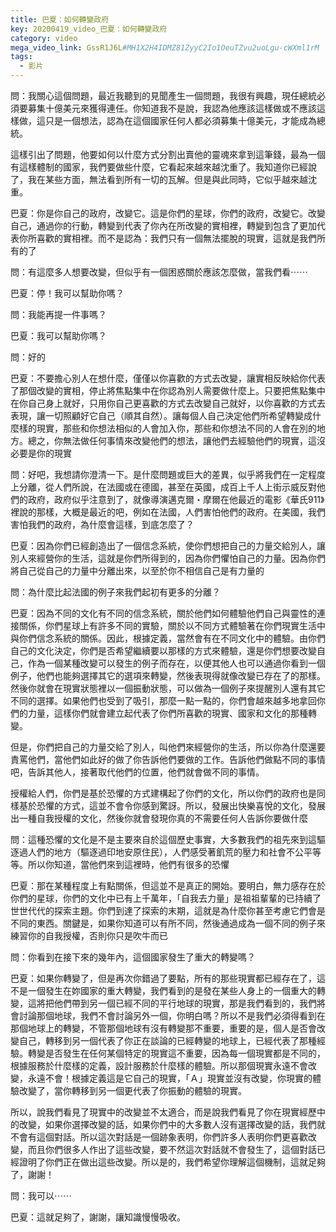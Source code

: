 ```yaml
---
title: 巴夏：如何轉變政府
key: 20200419_video_巴夏：如何轉變政府
category: video
mega_video_link: GssR1J6L#MH1X2H4IDMZ81ZyyC2Io1OeuTZvu2uoLgu-cWXml1rM
tags:
  - 影片
---
```


問：我關心這個問題，最近我聽到的見聞產生一個問題，我很有興趣，現任總統必須要募集十億美元來獲得連任。你知道我不是說，我認為他應該這樣做或不應該這樣做，這只是一個想法，認為在這個國家任何人都必須募集十億美元，才能成為總統。

這樣引出了問題，他要如何以什麼方式分割出賣他的靈魂來拿到這筆錢，最為一個有這樣體制的國家，我們要做些什麼，它看起來越來越沈重了。我知道你已經說了，我在某些方面，無法看到所有一切的瓦解。但是與此同時，它似乎越來越沈重。

巴夏：你是你自己的政府，改變它。這是你們的星球，你們的政府，改變它。改變自己，通過你的行動，轉變到代表了你內在所改變的實相裡，轉變到包含了更加代表你所喜歡的實相裡。而不是認為：我們只有一個無法擺脫的現實，這就是我們所有的了

問：有這麼多人想要改變，但似乎有一個困惑關於應該怎麼做，當我們看⋯⋯

巴夏：停！我可以幫助你嗎？

問：我能再提一件事嗎？

巴夏：我可以幫助你嗎？

問：好的

巴夏：不要擔心別人在想什麼，僅僅以你喜歡的方式去改變，讓實相反映給你代表了那個改變的實相，停止將焦點集中在你認為別人需要做什麼上。只要把焦點集中在你自己身上就好，只用你自己更喜歡的方式去改變自己就好，以你喜歡的方式去表現，讓一切照顧好它自己（順其自然）。讓每個人自己決定他們所希望轉變成什麼樣的現實，那些和你想法相似的人會加入你，那些和你想法不同的人會在別的地方。總之，你無法做任何事情來改變他們的想法，讓他們去經驗他們的現實，這沒必要是你的現實

問：好吧，我想請你澄清一下。是什麼問題或巨大的差異，似乎將我們在一定程度上分離，從人們所說，在法國或在德國，甚至在英國，成百上千人上街示威反對他們的政府，政府似乎注意到了，就像導演邁克爾・摩爾在他最近的電影《華氏911》裡說的那樣，大概是最近的吧，例如在法國，人們害怕他們的政府。在美國，我們害怕我們的政府，為什麼會這樣，到底怎麼了？

巴夏：因為你們已經創造出了一個信念系統，使你們想把自己的力量交給別人，讓別人來經營你的生活，這就是你們所得到的，因為你們懼怕自己的力量。因為你們將自己從自己的力量中分離出來，以至於你不相信自己是有力量的

問：為什麼比起法國的例子來我們起初有更多的分離？

巴夏：因為不同的文化有不同的信念系統，關於他們如何體驗他們自己與靈性的連接關係，你們星球上有許多不同的實驗，關於以不同方式體驗著在你們現實生活中與你們信念系統的關係。因此，根據定義，當然會有在不同文化中的體驗。由你們自己的文化決定，你們是否希望繼續要以那樣的方式來體驗，還是你們想要改變自己，作為一個某種改變可以發生的例子而存在，以便其他人也可以通過你看到一個例子，他們也能夠選擇其它的選項來轉變，然後表現得就像改變已存在了的那樣。然後你就會在現實狀態裡以一個振動狀態，可以做為一個例子來提醒別人還有其它不同的選擇。如果他們也受到了吸引，那麼一點一點的，你們會越來越多地拿回你們的力量，這樣你們就會建立起代表了你們所喜歡的現實、國家和文化的那種轉變。

但是，你們把自己的力量交給了別人，叫他們來經營你的生活，所以你為什麼還要責罵他們，當他們如此好的做了你告訴他們要做的工作。告訴他們做點不同的事情吧，告訴其他人，接著取代他們的位置，他們就會做不同的事情。

授權給人們，你們是基於恐懼的方式建構起了你們的文化，所以你們的政府也是同樣基於恐懼的方式，這並不會令你感到驚訝。所以，發展出快樂喜悅的文化，發展出一種自我授權的文化，然後你就會發現你真的不需要任何人告訴你要做什麼

問：這種恐懼的文化是不是主要來自於這個歷史事實，大多數我們的祖先來到這驅逐過人們的地方（驅逐過印地安原住民），人們感受著飢荒的壓力和社會不公平等等。所以你知道，當他們來到這裡時，他們有很多的恐懼

巴夏：那在某種程度上有點關係，但這並不是真正的開始。要明白，無力感存在於你們的星球，你們的文化中已有上千萬年，「自我去力量」是祖祖輩輩的已持續了世世代代的探索主題。你們到達了探索的末期，這就是為什麼你甚至考慮它們會是不同的東西。關鍵是，如果你知道可以有所不同，然後通過成為一個不同的例子來練習你的自我授權，否則你只是吹牛而已

問：你看到在接下來的幾年內，這個國家發生了重大的轉變嗎？

巴夏：如果你轉變了，但是再次你錯過了要點，所有的那些現實都已經存在了，這不是一個發生在妳國家的重大轉變，我們看到的是發在某些人身上的一個重大的轉變，這將把他們帶到另一個已經不同的平行地球的現實，那是我們看到的，我們將會討論那個地球，我們不會討論另外一個，你明白嗎？所以不是我們必須得看到在那個地球上的轉變，不管那個地球有沒有轉變那不重要，重要的是，個人是否會改變自己，轉移到另一個代表了你正在談論的已經轉變的地球上，已經代表了那種經驗。轉變是否發生在任何某個特定的現實這不重要，因為每一個現實都是不同的，根據服務於什麼樣的定義，設計服務於什麼樣的體驗。所以那個現實永遠不會改變，永遠不會！根據定義這是它自己的現實，「Ａ」現實並沒有改變，你現實的體驗改變了，當你轉移到另一個更代表了你振動的體驗的現實。

所以，說我們看見了現實中的改變並不太適合，而是說我們看見了你在現實經歷中的改變，如果你選擇改變的話，如果你們中的大多數人沒有選擇改變的話，我們就不會有這個對話。所以這次對話是一個跡象表明，你們許多人表明你們更喜歡改變，而且你們很多人作出了這些改變，要不然這次對話就不會發生了，這個對話已經證明了你們正在做出這些改變。所以是的，我們希望你理解這個機制，這就足夠了，謝謝！

問：我可以⋯⋯

巴夏：這就足夠了，謝謝，讓知識慢慢吸收。

